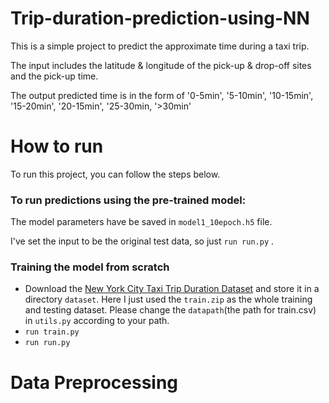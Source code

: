 # Trip-duration-prediction-using-NN
This is a simple project to predict the approximate time during a taxi trip. 

The input includes the latitude & longitude of the pick-up & drop-off sites and the pick-up time.

The output predicted time is in the form of '0-5min', '5-10min', '10-15min', '15-20min', '20-15min', '25-30min, '>30min'

# How to run
To run this project, you can follow the steps below.

### To run predictions using the pre-trained model:
The model parameters have be saved in `model1_10epoch.h5` file. 

I've set the input to be the original test data, so just `run run.py` .

### Training the model from scratch
- Download the [New York City Taxi Trip Duration Dataset](https://www.kaggle.com/c/nyc-taxi-trip-duration/data) and store it in a directory `dataset`. Here I just used the `train.zip` as the whole training and testing dataset. Please change the `datapath`(the path for train.csv) in `utils.py` according to your path.
- `run train.py`
- `run run.py`

# Data Preprocessing


